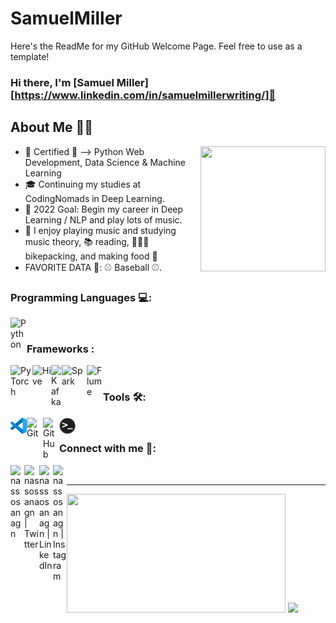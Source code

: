 # SamuelMiller
Here's the ReadMe for my GitHub Welcome Page. Feel free to use as a template!


### Hi there, I'm [Samuel Miller][https://www.linkedin.com/in/samuelmillerwriting/]👋


## About Me 👨‍🎓
<p><img align="right" src="./images/giphy1.gif" width="200" height="200" /></p>

- 📜 Certified 📜 
    --> Python Web Development, Data Science & Machine Learning
- 🎓 Continuing my studies at CodingNomads in Deep Learning.
- 🥅 2022 Goal: Begin my career in Deep Learning / NLP and play lots of music.
- 🎹 I enjoy playing music and studying music theory, 📚 reading, 🚵🏽‍♂️ bikepacking, and making food 🥘
- FAVORITE DATA 💾:  ⚾ Baseball ⚾.

<!-- - ⚡ Fun fact: I love to draw and play guitar / drums -->

<!-- <p><img align="right" src="blah.gif" width="250" height="250" /></p> -->

### Programming Languages 💻:

<img align="left" alt="Python" width="26px" src="images/python.png" />

<br />

### Frameworks :
<img align="left" alt="PyTorch" width="35px" src="https://upload.wikimedia.org/wikipedia/commons/1/10/PyTorch_logo_icon.svg" />
<img align="left" alt="Hive" width="30px" src="https://upload.wikimedia.org/wikipedia/commons/b/bb/Apache_Hive_logo.svg" />
<img align="left" alt="Kafka" width="17px" src="https://upload.wikimedia.org/wikipedia/commons/0/05/Apache_kafka.svg" />
<img align="left" alt="Spark" width="40px" src="https://upload.wikimedia.org/wikipedia/commons/f/f3/Apache_Spark_logo.svg" />
<img align="left" alt="Flume" width="26px" src="https://flume.apache.org/_static/flume-logo.png" />

<!-- <img align="left" alt="Kafka" width="40px" src="https://www.vectorlogo.zone/logos/mysql/mysql-ar21.png" />
<img align="left" alt="Kafka" width="40px" src="https://upload.wikimedia.org/wikipedia/commons/thumb/9/93/MongoDB_Logo.svg/2560px-MongoDB_Logo.svg.png" />
<img align="left" alt="Kafka" width="40px" src="https://download.logo.wine/logo/Apache_HBase/Apache_HBase-Logo.wine.png" /> -->
<br />

### Tools 🛠️:
<img align="left" alt="Visual Studio Code" width="26px" src="https://raw.githubusercontent.com/github/explore/80688e429a7d4ef2fca1e82350fe8e3517d3494d/topics/visual-studio-code/visual-studio-code.png" />
<img align="left" alt="Git" width="26px" src="./images/git.png" />
<img align="left" alt="GitHub" width="26px" src="./images/github3.png" />
<img align="left" alt="Terminal" width="26px" src="https://raw.githubusercontent.com/github/explore/80688e429a7d4ef2fca1e82350fe8e3517d3494d/topics/terminal/terminal.png" />

<br />

### Connect with me 🔗:

[<img align="left" alt="nassosanagn"  width="22px" src="/images/globe2.png" />][website]
[<img align="left" alt="nassosanagn | Twitter" width="24px" src="/images/twitter.png" />][twitter]
[<img align="left" alt="nassosanagn | LinkedIn" width="22px" src="/images/linkedin.png" />][linkedin]
[<img align="left" alt="nassosanagn | Instagram" width="22px" src="images/insta4.png" />][instagram]

<br />

---

<p float="left">
  <img src="https://github-readme-stats.vercel.app/api/top-langs/?username=nassosanagn&layout=compact&theme=tokyonight" width="350" height="190"/> 
  <img src="https://github-readme-stats.vercel.app/api?username=nassosanagn&count_private=true&show_icons=true&theme=dark" width="480" />
</p>


[@UoA]: https://www.di.uoa.gr/
[website]: https://nassosanagn.github.io/
[twitter]: https://twitter.com/nassosanagn
[instagram]: https://www.instagram.com/nassosanagn_/
[linkedin]: https://www.linkedin.com/in/nassosanagn/
